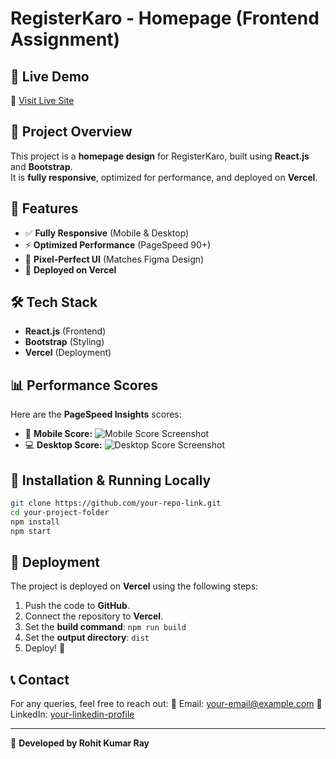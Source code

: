# RegisterKaro - Homepage (Frontend Assignment)

## 🚀 Live Demo
🔗 [Visit Live Site](https://registerkaro-iota.vercel.app/)

## 📂 Project Overview
This project is a **homepage design** for RegisterKaro, built using **React.js** and **Bootstrap**.  
It is **fully responsive**, optimized for performance, and deployed on **Vercel**.

## 📌 Features
- ✅ **Fully Responsive** (Mobile & Desktop)
- ⚡ **Optimized Performance** (PageSpeed 90+)
- 🎨 **Pixel-Perfect UI** (Matches Figma Design)
- 🚀 **Deployed on Vercel**

## 🛠️ Tech Stack
- **React.js** (Frontend)
- **Bootstrap** (Styling)
- **Vercel** (Deployment)

## 📊 Performance Scores
Here are the **PageSpeed Insights** scores:
- 📱 **Mobile Score:** ![Mobile Score Screenshot](your-mobile-score-image-link)
- 💻 **Desktop Score:** ![Desktop Score Screenshot](your-desktop-score-image-link)

## 🔧 Installation & Running Locally
```bash
git clone https://github.com/your-repo-link.git
cd your-project-folder
npm install
npm start
```

## 📜 Deployment
The project is deployed on **Vercel** using the following steps:
1. Push the code to **GitHub**.
2. Connect the repository to **Vercel**.
3. Set the **build command**: `npm run build`
4. Set the **output directory**: `dist`
5. Deploy! 🎉

## 📞 Contact
For any queries, feel free to reach out:
📧 Email: [your-email@example.com](mailto:your-email@example.com)
🔗 LinkedIn: [your-linkedin-profile](https://linkedin.com/in/your-profile)

---
🚀 **Developed by Rohit Kumar Ray**


